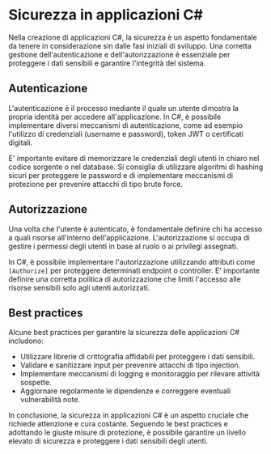 # Sicurezza in applicazioni C#

Nella creazione di applicazioni C#, la sicurezza è un aspetto fondamentale da tenere in considerazione sin dalle fasi iniziali di sviluppo. Una corretta gestione dell'autenticazione e dell'autorizzazione è essenziale per proteggere i dati sensibili e garantire l'integrità del sistema.

## Autenticazione

L'autenticazione è il processo mediante il quale un utente dimostra la propria identità per accedere all'applicazione. In C#, è possibile implementare diversi meccanismi di autenticazione, come ad esempio l'utilizzo di credenziali (username e password), token JWT o certificati digitali.

E' importante evitare di memorizzare le credenziali degli utenti in chiaro nel codice sorgente o nel database. Si consiglia di utilizzare algoritmi di hashing sicuri per proteggere le password e di implementare meccanismi di protezione per prevenire attacchi di tipo brute force.

## Autorizzazione

Una volta che l'utente è autenticato, è fondamentale definire chi ha accesso a quali risorse all'interno dell'applicazione. L'autorizzazione si occupa di gestire i permessi degli utenti in base al ruolo o ai privilegi assegnati.

In C#, è possibile implementare l'autorizzazione utilizzando attributi come `[Authorize]` per proteggere determinati endpoint o controller. E' importante definire una corretta politica di autorizzazione che limiti l'accesso alle risorse sensibili solo agli utenti autorizzati.

## Best practices

Alcune best practices per garantire la sicurezza delle applicazioni C# includono:

- Utilizzare librerie di crittografia affidabili per proteggere i dati sensibili.
- Validare e sanitizzare input per prevenire attacchi di tipo injection.
- Implementare meccanismi di logging e monitoraggio per rilevare attività sospette.
- Aggiornare regolarmente le dipendenze e correggere eventuali vulnerabilità note.

In conclusione, la sicurezza in applicazioni C# è un aspetto cruciale che richiede attenzione e cura costante. Seguendo le best practices e adottando le giuste misure di protezione, è possibile garantire un livello elevato di sicurezza e proteggere i dati sensibili degli utenti.